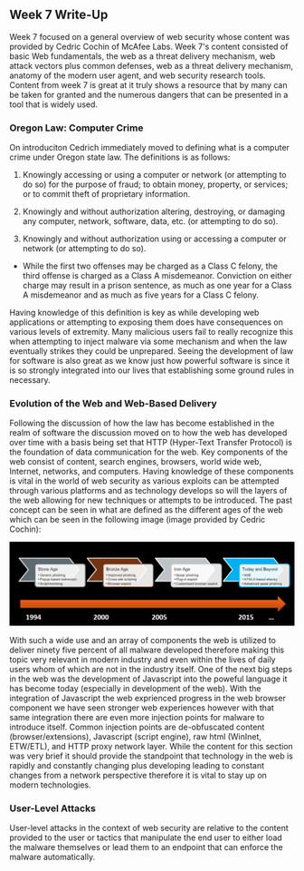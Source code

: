 ## Week 7 Write-Up
Week 7 focused on a general overview of web security whose content was provided by Cedric Cochin of McAfee Labs. Week 7's content consisted of basic Web fundamentals, the web as a threat delivery mechanism, web attack vectors plus common defenses, web as a threat delivery mechanism, anatomy of the modern user agent, and web security research tools. Content from week 7 is great at it truly shows a resource that by many can be taken for granted and the numerous dangers that can be presented in a tool that is widely used. 

### Oregon Law: Computer Crime 
On introduciton Cedrich immediately moved to defining what is a computer crime under Oregon state law. The definitions is as follows:

1. Knowingly accessing or using a computer or network (or attempting to do so) for the purpose of fraud; to obtain money, property, or services; or to commit theft of proprietary information.

2. Knowingly and without authorization altering, destroying, or damaging any computer, network, software, data, etc. (or attempting to do so).

3. Knowingly and without authorization using or accessing a computer or network (or attempting to do so).

- While the first two offenses may be charged as a Class C felony, the third offense is charged as a Class A misdemeanor. Conviction on either charge may result in a prison sentence, as much as one year for a Class A misdemeanor and as much as five years for a Class C felony.

Having knowledge of this definition is key as while developing web applications or attempting to exposing them does have consequences on various levels of extremity. Many malicious users fail to really recognize this when attempting to inject malware via some mechanism and when the law eventually strikes they could be unprepared. Seeing the development of law for software is also great as we know just how powerful software is since it is so strongly integrated into our lives that establishing some ground rules in necessary. 

### Evolution of the Web and Web-Based Delivery
Following the discussion of how the law has become established in the realm of software the discussion moved on to how the web has developed over time with a basis being set that HTTP (Hyper-Text Transfer Protocol) is the foundation of data communication for the web. Key components of the web consist of content, search engines, browsers, world wide web, Internet, networks, and computers. Having knowledge of these components is vital in the world of web security as various exploits can be attempted through various platforms and as technology develops so will the layers of the web allowing for new techniques or attempts to be introduced. The past concept can be seen in what are defined as the different ages of the web which can be seen in the following image (image provided by Cedric Cochin):

<img src="AgesofWeb.png" alt="" class="inline"/>

With such a wide use and an array of components the web is utilized to deliver ninety five percent of all malware developed therefore making this topic very relevant in modern industry and even within the lives of daily users whom of which are not in the industry itself. One of the next big steps in the web was the development of Javascript into the poweful language it has become today (especially in development of the web). With the integration of Javascript the web exprienced progress in the web browser component we have seen stronger web experiences however with that same integration there are even more injection points for malware to introduce itself. Common injection points are de-obfuscated content (browser/extensions), Javascript (script engine), raw html (WinInet, ETW/ETL), and HTTP proxy network layer. While the content for this section was very brief it should provide the standpoint that technology in the web is rapidly and constantly changing plus developing leading to constant changes from a network perspective therefore it is vital to stay up on modern technologies. 

### User-Level Attacks
User-level attacks in the context of web security are relative to the content provided to the user or tactics that manipulate the end user to either load the malware themselves or lead them to an endpoint that can enforce the malware automatically. 
